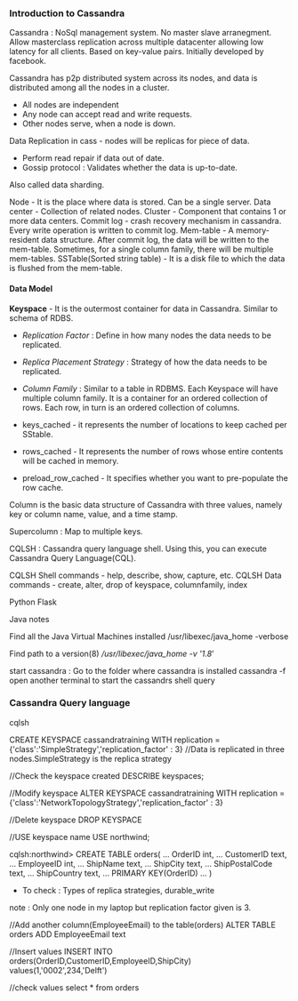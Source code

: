 ### Introduction to Cassandra

Cassandra : NoSql management system.
No master slave arranegment. Allow masterclass replication across multiple datacenter allowing low latency for all clients.
Based on key-value pairs. Initially developed by facebook.


Cassandra has p2p distributed system across its nodes, and data is distributed among all the nodes in a cluster.
- All nodes are independent
- Any node can accept read and write requests.
- Other nodes serve, when a node is down.

Data Replication in cass - nodes will be replicas for piece of data.
- Perform read repair if data out of date.
- Gossip protocol : Validates whether the data is up-to-date.

Also called data sharding.

Node - It is the place where data is stored. Can be a single server.
Data center - Collection of related nodes.
Cluster - Component that contains 1 or more data centers.
Commit log - crash recovery mechanism in cassandra. Every write operation is written to commit log.
Mem-table - A memory-resident data structure. After commit log, the data will be written to the mem-table. Sometimes, for a single column family, there will be multiple mem-tables.
SSTable(Sorted string table) - It is a disk file to which the data is flushed from the mem-table.

#### Data Model

**Keyspace** - It is the outermost container for data in Cassandra. Similar to schema of RDBS.

- *Replication Factor* : Define in how many nodes the data needs to be replicated.
- *Replica Placement Strategy* : Strategy of how the data needs to be replicated.
- *Column Family* : Similar to a table in RDBMS. Each Keyspace will have multiple column family. It is a container for an ordered collection of rows. Each row, in turn is an ordered collection of columns.

- keys_cached - it represents the number of locations to keep cached per SStable.
- rows_cached - It represents the number of rows whose entire contents will be cached in memory.
- preload_row_cached - It specifies whether you want to pre-populate the row cache.

Column is the basic data structure of Cassandra with three values, namely key or column name, value, and a time stamp.

Supercolumn : Map to multiple keys.

CQLSH : Cassandra query language shell. Using this, you can execute Cassandra Query Language(CQL).

CQLSH Shell commands - help, describe, show, capture, etc.
CQLSH Data commands - create, alter, drop of keyspace, columnfamily, index


Python Flask

Java notes

Find all the Java Virtual Machines installed
/usr/libexec/java_home -verbose

Find path to a version(8)
*/usr/libexec/java_home -v '1.8*'

start cassandra : Go to the folder where cassandra is installed
cassandra -f
open another terminal to start the cassandrs shell query

### Cassandra Query language
cqlsh

CREATE KEYSPACE cassandratraining
WITH replication = {'class':'SimpleStrategy','replication_factor' : 3} //Data is replicated in three nodes.SimpleStrategy is the replica strategy

//Check the keyspace created
DESCRIBE keyspaces;

//Modify keyspace
ALTER KEYSPACE cassandratraining
WITH replication = {'class':'NetworkTopologyStrategy','replication_factor' : 3}

//Delete keyspace
DROP KEYSPACE

//USE keyspace name
USE northwind;

cqlsh:northwind> CREATE TABLE orders(
             ... OrderID int,
             ... CustomerID text,
             ... EmployeeID int,
             ... ShipName text,
             ... ShipCity text,
             ... ShipPostalCode text,
             ... ShipCountry text,
             ... PRIMARY KEY(OrderID)
             ... )

- To check : Types of replica strategies, durable_write

note : Only one node in my laptop but replication factor given is 3.

//Add another column(EmployeeEmail) to the table(orders)
ALTER TABLE orders ADD EmployeeEmail text

//Insert values
INSERT INTO orders(OrderID,CustomerID,EmployeeID,ShipCity) values(1,'0002',234,'Delft')

//check values
select * from orders
